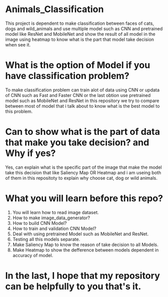 # Animals_Classification
This project is dependent to make classification between faces of cats, dogs and wild_animals and use multiple model such as
CNN and pretrained model like ResNet and MobileNet and show the result of all model in the image using heatmap to know what is
the part that model take decision when see it.

# What is the option of Model if you have classification problem?
To make classification problem can train alot of data using CNN or updata of CNN such as Fast and Faster CNN or the last obtion
use pretrained model such as MobileNet and ResNet in this repository we try to compare between most of model that i talk about
to know what is the best model to this problem.

# Can to show what is the part of data that make you take decision? and Why if yes?
Yes, can explain what is the specific part of the image that make the model take this decision that like Saliency Map OR Heatmap
and i am useing both of them in this repositoty to explain why choose cat, dog or wild animals.

# What you will learn before this repo?
1) You will learn how to read image dataset.
2) How to make image_data_generator?
3) How to build CNN Model?
4) How to train and validation CNN Model?
5) Deal with using pretrained Model such as MobileNet and ResNet.
6) Testing all this models separate.
7) Make Saliency Map to know the reason of take decision to all Models.
8) Make Heatmap to show the defference between models dependent in accuracy of model.

# In the last, I hope that my repository can be helpfully to you that's it.
